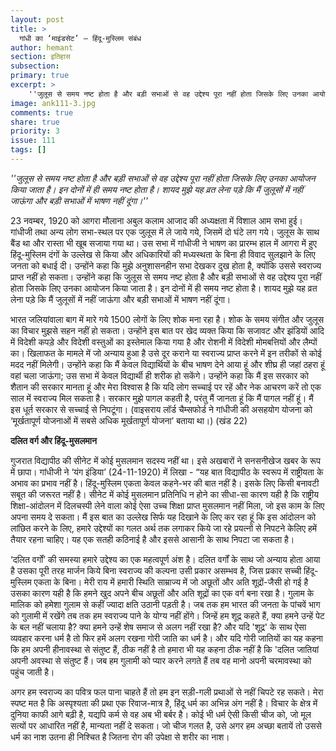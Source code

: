 ```yaml
---
layout: post
title: >
  गांधी का ‘माइंडसेट’ – हिंदू-मुस्लिम संबंध
author: hemant
section: इतिहास
subsection:
primary: true
excerpt: >
    ''जुलूस से समय नष्ट होता है और बड़ी सभाओं से वह उद्देश्य पूरा नहीं होता जिसके लिए उनका आयोजन किया जाता है। इन दोनों में ही समय नष्ट होता है। शायद मुझे यह व्रत लेना पड़े कि मैं जुलूसों में नहीं जाऊंगा और बड़ी सभाओं में भाषण नहीं दूंगा।''
image: ank111-3.jpg
comments: true
share: true
priority: 3
issue: 111
tags: []
---
```


*''जुलूस से समय नष्ट होता है और बड़ी सभाओं से वह उद्देश्य पूरा नहीं होता जिसके लिए उनका आयोजन किया जाता है। इन दोनों में ही समय नष्ट होता है। शायद मुझे यह व्रत लेना पड़े कि मैं जुलूसों में नहीं जाऊंगा और बड़ी सभाओं में भाषण नहीं दूंगा।''*

23 नवम्बर, 1920 को आगरा मौलाना अबुल कलाम आजाद की अध्यक्षता में विशाल आम सभा हुई। गांधीजी तथा अन्य लोग सभा-स्थल पर एक जुलूस में ले जाये गये, जिसमें दो घंटे लग गये। जुलूस के साथ बैंड था और रास्ता भी खूब सजाया गया था। उस सभा में गांधीजी ने भाषण का प्रारम्भ हाल में आगरा में हुए हिंदू-मुस्लिम दंगों के उल्लेख से किया और अधिकारियों की मध्यस्थता के बिना ही विवाद सुलझाने के लिए जनता को बधाई दी। उन्होंने कहा कि मुझे अनुशासनहीन सभा देखकर दुख होता है, क्योंकि उससे स्वराज्य प्राप्त नहीं हो सकता।
उन्होंने कहा कि जुलूस से समय नष्ट होता है और बड़ी सभाओं से वह उद्देश्य पूरा नहीं होता जिसके लिए उनका आयोजन किया जाता है। इन दोनों में ही समय नष्ट होता है। शायद मुझे यह व्रत लेना पड़े कि मैं जुलूसों में नहीं जाऊंगा और बड़ी सभाओं में भाषण नहीं दूंगा।

भारत जलियांवाला बाग में मारे गये 1500 लोगों के लिए शोक मना रहा है। शोक के समय संगीत और जुलूस का विचार मुझसे सहन नहीं हो सकता। उन्होंने इस बात पर खेद व्यक्त किया कि सजावट और झंडियों आदि में विदेशी कपड़े और विदेशी वस्तुओं का इस्तेमाल किया गया है और रोशनी में विदेशी मोमबत्तियों और लैम्पों का। खिलाफत के मामले में जो अन्याय हुआ है उसे दूर कराने या स्वराज्य प्राप्त करने में इन तरीकों से कोई मदद नहीं मिलेगी।
उन्होंने कहा कि मैं केवल विद्यार्थियों के बीच भाषण देने आया हूं और शीघ्र  ही जहां ठहरा हूं वहां चला जाऊंगा; उस सभा में केवल विद्यार्थी ही शरीक हो सकेंगे। उन्होंने कहा कि मैं इस सरकार को शैतान की सरकार मानता हूं और मेरा विश्वास है कि यदि लोग सच्चाई पर रहें और नेक आचरण करें तो एक साल में स्वराज्य मिल सकता है।
सरकार मुझे पागल कहती है, परंतु मैं जानता हूं कि मैं पागल नहीं हूं। मैं इस धूर्त सरकार से सच्चाई से निपटूंगा। (वाइसराय लॉर्ड चैम्सफोर्ड ने गांधीजी की असहयोग योजना को ‘मूर्खतापूर्ण योजनाओं में सबसे अधिक मूर्खतापूर्ण योजना’ बताया था।) (खंड 22)

**दलित वर्ग और हिंदू-मुसलमान**

गुजरात विद्यापीठ की सीनेट में कोई मुसलमान सदस्य नहीं था। इसे अखबारों ने सनसनीखेज खबर के रूप में छापा। गांधीजी ने ‘यंग इंडिया’ (24-11-1920) में लिखा -  “यह बात विद्यापीठ के स्वरूप में राष्ट्रीयता के अभाव का प्रभाव नहीं है। हिंदू-मुस्लिम एकता केवल कहने-भर की बात नहीं है। इसके लिए किसी बनावटी सबूत की जरूरत नहीं है। सीनेट में कोई मुसलमान प्रतिनिधि न होने का सीधा-सा कारण यही है कि राष्ट्रीय शिक्षा-आंदोलन में दिलचस्पी लेने वाला कोई ऐसा उच्च शिक्षा प्राप्त मुसलमान नहीं मिला, जो इस काम के लिए अपना समय दे सकता। मैं इस बात का उल्लेख सिर्फ यह दिखाने के लिए कर रहा हूं कि इस आंदोलन को लांछित करने के लिए, हमारे उद्देश्यों का गलत अर्थ तक लगाकर किये जा रहे प्रयत्नों से निपटने केलिए हमें तैयार रहना चाहिए। यह एक सतही कठिनाई है और इससे आसानी के साथ निपटा जा सकता है।

‘दलित वर्गों’ की समस्या हमारे उद्देश्य का एक महत्वपूर्ण अंश है। दलित वर्गों के साथ जो अन्याय होता आया है उसका पूरी तरह मार्जन किये बिना स्वराज्य की कल्पना उसी प्रकार असम्भव है, जिस प्रकार सच्ची हिंदू-मुस्लिम एकता के बिना। मेरी राय में हमारी स्थिति साम्राज्य में जो अछूतों और अति शूद्रों-जैसी हो गई है उसका कारण यही है कि हमने खुद अपने बीच अछूतों और अति शूद्रों का एक वर्ग बना रखा है। गुलाम के मालिक को हमेशा गुलाम से कहीं ज्यादा क्षति उठानी पड़ती है। जब तक हम भारत की जनता के पांचवें भाग को गुलामी में रखेंगे तब तक हम स्वराज्य पाने के योग्य नहीं होंगे। जिन्हें हम शूद्र कहते हैं, क्या हमने उन्हें पेट के बल नहीं चलाया है? क्या हमने उन्हें शेष समाज से अलग नहीं रखा है? और यदि 'शूद्र' के साथ ऐसा व्यवहार करना धर्म है तो फिर हमें अलग रखना गोरी जाति का धर्म है। और यदि गोरी जातियों का यह कहना कि हम अपनी हीनावस्था से संतुष्ट हैं, ठीक नहीं है तो हमारा भी यह कहना ठीक नहीं है कि 'दलित जातियां अपनी अवस्था से संतुष्ट हैं। जब हम गुलामी को प्यार करने लगते हैं तब वह मानो अपनी चरमावस्था को पहुंच जाती है।

अगर हम स्वराज्य का पवित्र फल पाना चाहते हैं तो हम इन सड़ी-गली प्रथाओं से नहीं चिपटे रह सकते। मेरा स्पष्ट मत है कि अस्पृश्यता की प्रथा एक रिवाज-मात्र है, हिंदू धर्म का अभिन्न अंग नहीं है। विचार के क्षेत्र में दुनिया काफी आगे बढ़ी है, यद्यपि कर्म से वह अब भी बर्बर है। कोई भी धर्म ऐसी किसी चीज को, जो मूल सत्यों पर आधारित नहीं है, मान्यता नहीं दे सकता। जो चीज गलत है, उसे अगर हम अच्छा बतायें तो उससे धर्म का नाश उतना ही निश्चित है जितना रोग की उपेक्षा से शरीर का नाश।

